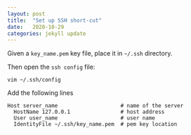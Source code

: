 ```yaml
---
layout: post
title:  "Set up SSH short-cut"
date:   2020-10-29
categories: jekyll update
---
```


Given a `key_name.pem` key file, place it in `~/.ssh` directory.

Then open the `ssh config` file:

```console
vim ~/.ssh/config
```

Add the following lines
```console
Host server_name                    # name of the server
  HostName 127.0.0.1                # host address
  User user_name                    # user name
  IdentityFile ~/.ssh/key_name.pem  # pem key location
```

<!-- to render in localhost:
bundle exec jekyll serve -->